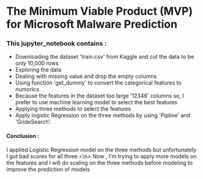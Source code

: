 # The Minimum Viable Product (MVP) for Microsoft Malware Prediction 
### This jupyter_notebook contains :
- Downloading the dataset 'train.csv' from Kaggle and cut the data to be only 10,000 rows 
- Exploring the data 
- Dealing with missing value and drop the empty columns
- Using function 'get_dummy' to convert the categorical features to numorics
- Because the features in the dataset too large '12346' columns so, I prefer to use machine learning model to select the best features
- Applying three methods to select the features
- Apply logistic Regression on the three methods by using 'Pipline' and 'GrideSearch'.


#### Conclusion :
I applied Logistic Regression model on the three methods but unfortunately I got bad scores for all three.<\n>
Now , I'm trying to apply more models on the features and I will do scaling on the three methods before modeling
to improve the prediction of models



